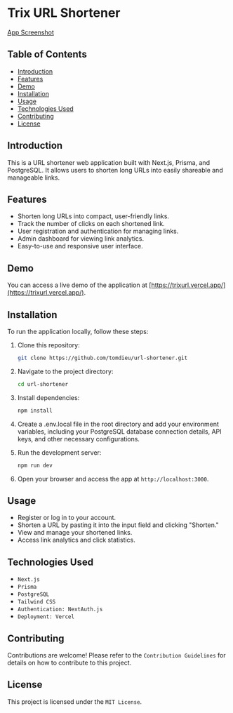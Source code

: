 # Trix URL Shortener

[App Screenshot](./public/Screenshot.png)

## Table of Contents

- [Introduction](#introduction)
- [Features](#features)
- [Demo](#demo)
- [Installation](#installation)
- [Usage](#usage)
- [Technologies Used](#technologies-used)
- [Contributing](#contributing)
- [License](#license)

## Introduction

This is a URL shortener web application built with Next.js, Prisma, and PostgreSQL. It allows users to shorten long URLs into easily shareable and manageable links.

## Features

- Shorten long URLs into compact, user-friendly links.
- Track the number of clicks on each shortened link.
- User registration and authentication for managing links.
- Admin dashboard for viewing link analytics.
- Easy-to-use and responsive user interface.

## Demo

You can access a live demo of the application at [https://trixurl.vercel.app/](https://trixurl.vercel.app/).

## Installation

To run the application locally, follow these steps:

1. Clone this repository:

   ```bash
   git clone https://github.com/tomdieu/url-shortener.git
   ```

2. Navigate to the project directory:

    ```bash
    cd url-shortener
    ```

3. Install dependencies:

    ```bash
    npm install
    ```

4. Create a .env.local file in the root directory and add your environment variables, including your PostgreSQL database connection details, API keys, and other necessary configurations.

5. Run the development server:

    ```bash
    npm run dev
    ```

6. Open your browser and access the app at `http://localhost:3000`.

## Usage

- Register or log in to your account.
- Shorten a URL by pasting it into the input field and clicking "Shorten."
- View and manage your shortened links.
- Access link analytics and click statistics.

## Technologies Used

- `Next.js`
- `Prisma`
- `PostgreSQL`
- `Tailwind CSS`
- `Authentication: NextAuth.js`
- `Deployment: Vercel`

## Contributing

Contributions are welcome! Please refer to the `Contribution Guidelines` for details on how to contribute to this project.

## License

This project is licensed under the `MIT License`.
